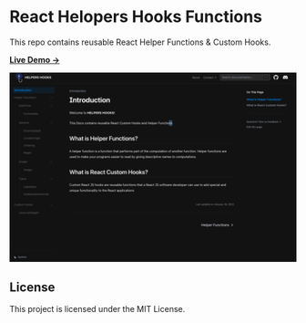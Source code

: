 # React Helopers Hooks Functions

This repo contains reusable React Helper Functions & Custom Hooks.

[**Live Demo →**](https://helpers-hooks.vercel.app/)

[![](.github/helper-hook.png)](https://helpers-hooks.vercel.app/)

## License

This project is licensed under the MIT License.
